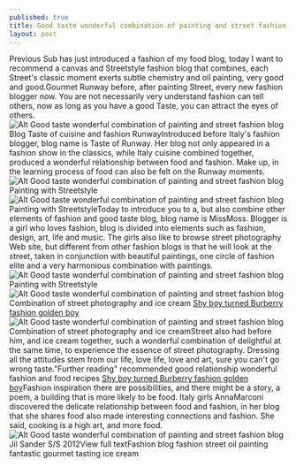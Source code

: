 ```yaml
---
published: true
title: Good taste wonderful combination of painting and street fashion blog
layout: post
---
```

Previous Sub has just introduced a fashion of my food blog, today I want to recommend a canvas and Streetstyle fashion blog that combines, each Street\'s classic moment exerts subtle chemistry and oil painting, very good and good.Gourmet Runway before, after painting Street, every new fashion blogger now. You are not necessarily very understand fashion can tell others, now as long as you have a good Taste, you can attract the eyes of others.![Alt Good taste wonderful combination of painting and street fashion blog](https://c2.staticflickr.com/2/1512/23555672004_0aef066448.jpg)Blog Taste of cuisine and fashion RunwayIntroduced before Italy\'s fashion blogger, blog name is Taste of Runway. Her blog not only appeared in a fashion show in the classics, while Italy cuisine combined together, produced a wonderful relationship between food and fashion. Make up, in the learning process of food can also be felt on the Runway moments.![Alt Good taste wonderful combination of painting and street fashion blog](https://c2.staticflickr.com/2/1540/24157770676_59de38e468.jpg)Painting with Streetstyle![Alt Good taste wonderful combination of painting and street fashion blog](https://c2.staticflickr.com/2/1630/24183866485_ce43fe9946.jpg)Painting with StreetstyleToday to introduce you to a, but also combine other elements of fashion and good taste blog, blog name is MissMoss. Blogger is a girl who loves fashion, blog is divided into elements such as fashion, design, art, life and music. The girls also like to browse street photography Web site, but different from other fashion blogs is that he will look at the street, taken in conjunction with beautiful paintings, one circle of fashion elite and a very harmonious combination with paintings.![Alt Good taste wonderful combination of painting and street fashion blog](https://c2.staticflickr.com/2/1651/24075864802_956333a722_b.jpg)Painting with Streetstyle![Alt Good taste wonderful combination of painting and street fashion blog](https://c2.staticflickr.com/2/1492/23555725664_a2d82eb078.jpg)Combination of street photography and ice cream [Shy boy turned Burberry fashion golden boy](http://www.jigcase.com/2015/12/14/shy-boy-turned-burberry-fashion-golden-boy/)![Alt Good taste wonderful combination of painting and street fashion blog](https://c2.staticflickr.com/2/1456/23888295890_d2e404b62b.jpg)Combination of street photography and ice creamStreet also had before him, and ice cream together, such a wonderful combination of delightful at the same time, to experience the essence of street photography. Dressing all the attitudes stem from our life, love life, love and art, sure you can\'t go wrong taste.\"Further reading\" recommended good relationship wonderful fashion and food recipes [Shy boy turned Burberry fashion golden boy](http://www.jigcase.com/2015/12/14/shy-boy-turned-burberry-fashion-golden-boy/)Fashion inspiration there are possibilities, and there might be a story, a poem, a building that is more likely to be food. Italy girls AnnaMarconi discovered the delicate relationship between food and fashion, in her blog that she shares food also made interesting connections and fashion. She said, cooking is a high art, and more food.![Alt Good taste wonderful combination of painting and street fashion blog](https://c2.staticflickr.com/2/1653/23888301580_aa47baa737.jpg)Jil Sander S/S 2012View full textFashion blog fashion street oil painting fantastic gourmet tasting ice cream